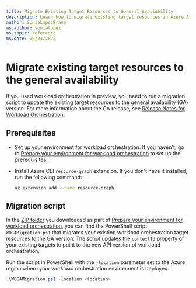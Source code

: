 ```yaml
---
title: Migrate Existing Target Resources to General Availability
description: Learn how to migrate existing target resources in Azure Arc workload orchestration to the general availability (GA) version.
author: SoniaLopezBravo
ms.author: sonialopez
ms.topic: reference
ms.date: 06/24/2025
---
```


# Migrate existing target resources to the general availability 

If you used workload orchestration in preview, you need to run a migration script to update the existing target resources to the general availability (GA) version. For more information about the GA release, see [Release Notes for Workload Orchestration](release-notes.md).

## Prerequisites

- Set up your environment for workload orchestration. If you haven't, go to [Prepare your environment for workload orchestration](initial-setup-environment.md) to set up the prerequisites.

- Install Azure CLI `resource-graph` extension. If you don't have it installed, run the following command:

    ```bash
    az extension add --name resource-graph
    ```

## Migration script

In the [ZIP folder](https://github.com/Azure/workload-orchestration/blob/main/workload%20orchestration%20files.zip) you downloaded as part of [Prepare your environment for workload orchestration](initial-setup-environment.md), you can find the PowerShell script `WOGAMigration.ps1` that migrates your existing workload orchestration target resources to the GA version. The script updates the `contextId` property of your existing targets to point to the new API version of workload orchestration.

Run the script in PowerShell with the `-location` parameter set to the Azure region where your workload orchestration environment is deployed. 

```powershell
.\WOGAMigration.ps1 -location <location>
```